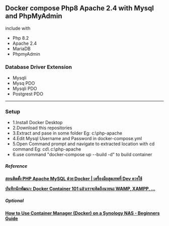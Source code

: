 <h2>Docker compose Php8 Apache 2.4 with Mysql and PhpMyAdmin</h2>
<p>include with </p>
<ul>
<li>Php 8.2</li>
<li>Apache 2.4</li>
<li>MariaDB</li>
<li>PhpmyAdmin</li>
</ul>
<h3>Database Driver Extension</h5>
<ul>
  <li>Mysqli</li>
  <li>Mysq PDO</li>
  <li>Mysqli PDO</li>
  <li>Postgrest PDO</li>
</ul>
<hr>
<h3>Setup</h5>
<ul>
  <li>1.Install Docker Desktop</li>
  <li>2.Download this repositories</li>
  <li>3.Extract and pase in some folder Eg: c:\php-apache</li>
  <li>4.Edit Mysql Username and Password in docker-compose.yml</li>
  <li>5.Open Command prompt and navigate to extracted location with cd command Eg: cd\ c:\php-apache</li>
  <li>6.use command "docker-compose up --build -d" to build container</li>
</ul>

<h5>Reference</h5>
<p><b><a href="https://youtu.be/hCKoWTrXVh0?si=ijL8sU8y1HaTUSS4">สอนติดตั้ง PHP Apache MySQL ด้วย Docker | เครื่องมือสุดเทพที่ Dev ควรใช้</a></b></p>
<p><b><a href="https://puuga.medium.com/บันทึกนักพัฒนา-docker-conntainer-101-แล้วเราจะคิดถึงนายนะ-wamp-xampp-e4c4bbf869b1">บันทึกนักพัฒนา: Docker Container 101 แล้วเราจะคิดถึงนายนะ WAMP, XAMPP, …</a></b></p>
<h5>Optional</h5>
<p><b><a href="https://www.youtube.com/watch?v=aUFpdjfDI6c">How to Use Container Manager (Docker) on a Synology NAS - Beginners Guide</a></b></p>





